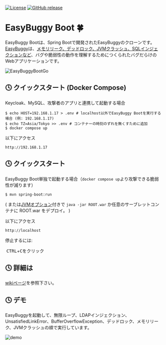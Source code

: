 [![License](https://img.shields.io/badge/License-Apache%202.0-blue.svg)](https://opensource.org/licenses/Apache-2.0)
[![GitHub release](https://img.shields.io/github/release/k-tamura/easybuggy4sb.svg)](https://github.com/k-tamura/easybuggy4sb/releases/latest)

EasyBuggy Boot :four_leaf_clover:
=

EasyBuggy Bootは、Spring Bootで開発されたEasyBuggyのクローンです。[EasyBuggy](https://github.com/k-tamura/easybuggy)は、[メモリリーク、デッドロック、JVMクラッシュ、SQLインジェクションなど](https://github.com/k-tamura/easybuggy4sb/wiki)、バグや脆弱性の動作を理解するためにつくられたバグだらけのWebアプリケーションです。

![EasyBuggyBootGo](https://github.com/user-attachments/assets/70ce9fa2-7bc0-45a8-b554-4d75d0ab69b0)

:clock4: クイックスタート (Docker Compose)
-
Keycloak、MySQL、攻撃者のアプリと連携して起動する場合

    $ echo HOST=192.168.1.17 > .env # localhost以外でEasyBuggy Bootを実行する場合 (例: 192.168.1.17)
    $ echo TZ=Asia/Tokyo >> .env # コンテナーの時刻のずれを無くすために追加
    $ docker compose up

以下にアクセス

    http://192.168.1.17

:clock4: クイックスタート
-
EasyBuggy Boot単独で起動する場合（`docker compose up`より攻撃できる脆弱性が減ります）

    $ mvn spring-boot:run

( または[JVMオプション](https://github.com/k-tamura/easybuggy4sb/blob/master/pom.xml#L148)付きで ``` java -jar ROOT.war ``` か任意のサーブレットコンテナに ROOT.war をデプロイ。 )

以下にアクセス

    http://localhost
  
停止するには:

  <kbd>CTRL</kbd>+<kbd>C</kbd>をクリック
  

:clock4: 詳細は
-
   
[wikiページ](https://github.com/k-tamura/easybuggy4sb/wiki)を参照下さい。

:clock4: デモ
-

EasyBuggyを起動して、無限ループ、LDAPインジェクション、UnsatisfiedLinkError、BufferOverflowException、デッドロック、メモリリーク、JVMクラッシュの順で実行しています。

![demo](https://github.com/k-tamura/test/blob/master/demo_ebsb_ja.gif)

